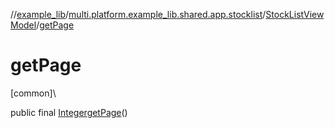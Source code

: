 //[example_lib](../../../index.md)/[multi.platform.example_lib.shared.app.stocklist](../index.md)/[StockListViewModel](index.md)/[getPage](get-page.md)

# getPage

[common]\

public final [Integer](https://developer.android.com/reference/kotlin/java/lang/Integer.html)[getPage](get-page.md)()
